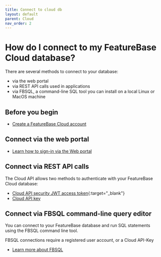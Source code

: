 ```yaml
---
title: Connect to cloud db
layout: default
parent: Cloud
nav_order: 2
---
```


# How do I connect to my FeatureBase Cloud database?

There are several methods to connect to your database:

* via the web portal
* via REST API calls used in applications
* via FBSQL, a command-line SQL tool you can install on a local Linux or MacOS machine

## Before you begin

* [Create a FeatureBase Cloud account](/docs/cloud/cloud-signup)

## Connect via the web portal

* [Learn how to sign-in via the Web portal](/docs/cloud/cloud-login)

## Connect via REST API calls

The Cloud API allows two methods to authenticate with your FeatureBase Cloud database:

* [Cloud API security JWT access token](https://api-docs-featurebase-cloud.redoc.ly/latest#section/Security){:target="_blank"}
* [Cloud API key](/docs/cloud/cloud-authentication/cloud-auth-manage)

## Connect via FBSQL command-line query editor

You can connect to your FeatureBase database and run SQL statements using the FBSQL command line tool.

FBSQL connections require a registered user account, or a Cloud API-Key

* [Learn more about FBSQL](/docs/tools/fbsql/fbsql-home)
